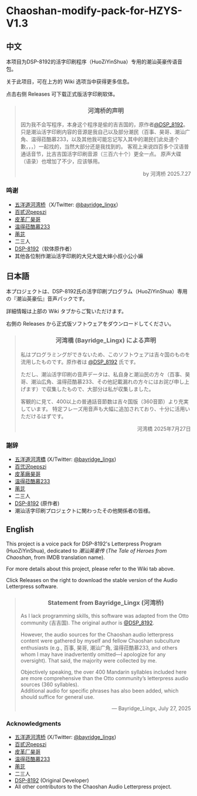 # Chaoshan-modify-pack-for-HZYS-V1.3
## 中文
本项目为DSP-8192的活字印刷程序（HuoZiYinShua）专用的潮汕英豪传语音包。

关于此项目，可在上方的 Wiki 选项当中获得更多信息。

点击右侧 Releases 可下载正式版活字印刷软体。

> ### <p align="center">河湾桥的声明</p>  
> 因为我不会写程序，本身这个程序是偷的吉吉国的，原作者[@DSP_8192](https://github.com/DSP-8192/HuoZiYinShua)。
> 只是潮汕活字印刷内容的音源是我自己以及部分潮民（百事、昊哥、潮汕广角、温得菈酷慕233，以及其他我可能忘记写入其中的潮民们此处道个歉，，，）一起找的，当然大部分还是我找到的。
> 客观上来说四百多个汉语普通话音节，比吉吉国活字印刷音源（三百六十个）更全一点。
> 原声大碟（语录）也增加了不少，应该够用。
> 
> <p align="right">by 河湾桥 2025.7.27</p>

### 鸣谢
- [五洋道河湾桥](https://space.bilibili.com/6010845)（X/Twitter: [@bayridge_lingx](https://x.com/bayridge_lingx)）
- [百贰沢pepszi](https://space.bilibili.com/19888761)
- [皮革厂昊哥](https://space.bilibili.com/46850499)
- [温得菈酷慕233](https://space.bilibili.com/3546377447540815)
- [萳苝](https://space.bilibili.com/25406219)
- 二三人
- [DSP-8192](https://github.com/DSP-8192)（软体原作者）
- 其他各位制作潮汕活字印刷的大兄大姐大婶小叔小公小嫲

## 日本語
<div lang="ja">本プロジェクトは、DSP-8192氏の活字印刷プログラム（HuoZiYinShua）専用の『潮汕英豪伝』音声パックです。

詳細情報は上部の Wiki タブからご覧いただけます。  

右側の Releases から正式版ソフトウェアをダウンロードしてください。  

> ### <p align="center">河湾橋 (Bayridge_Lingx) による声明</p>
> 
> 私はプログラミングができないため、このソフトウェアは吉々国のものを流用したものです。原作者は [@DSP_8192](https://github.com/DSP-8192/HuoZiYinShua) 氏です。
> 
> ただし、潮汕活字印刷の音声データは、私自身と潮汕民の方々（百事、昊哥、潮汕広角、温得菈酷慕233、その他記載漏れの方々にはお詫び申し上げます）で収集したもので、大部分は私が収集しました。
> 
> 客観的に見て、400以上の普通話音節数は吉々国版（360音節）より充実しています。
> 特定フレーズ用音声も大幅に追加されており、十分に活用いただけるはずです。
> 
> <p align="right">河湾橋 2025年7月27日</p>

### 謝辞  
- [五洋道河湾橋](https://space.bilibili.com/6010845) (X/Twitter: [@bayridge_lingx](https://x.com/bayridge_lingx))  
- [百弐沢pepszi](https://space.bilibili.com/19888761)  
- [皮革廠昊哥](https://space.bilibili.com/46850499)  
- [温得菈酷慕233](https://space.bilibili.com/3546377447540815)  
- [萳苝](https://space.bilibili.com/25406219)  
- 二三人
- [DSP-8192](https://github.com/DSP-8192) (原作者)  
- 潮汕活字印刷プロジェクトに関わったその他関係者の皆様。</div>

## English
This project is a voice pack for DSP-8192's Letterpress Program (HuoZiYinShua), dedicated to *潮汕英豪传* (*The Tale of Heroes from Chaoshan*, from IMDB translation name).

For more details about this project, please refer to the Wiki tab above. 

Click Releases on the right to download the stable version of the Audio Letterpress software.    

> ### <p align="center">Statement from Bayridge_Lingx (河湾桥)</p>  
>  
> As I lack programming skills, this software was adapted from the Otto community (吉吉国). The original author is [@DSP_8192](https://github.com/DSP-8192/HuoZiYinShua).  
>   
> However, the audio sources for the Chaoshan audio letterpress content were gathered by myself and fellow Chaoshan subculture enthusiasts (e.g., 百事, 昊哥, 潮汕广角, 温得菈酷慕233, and others whom I may have inadvertently omitted—I apologize for any oversight). That said, the majority were collected by me.  
>   
> Objectively speaking, the over 400 Mandarin syllables included here are more comprehensive than the Otto community’s letterpress audio sources (360 syllables).  
> Additional audio for specific phrases has also been added, which should suffice for general use.  
>  
> <p align="right">— Bayridge_Lingx, July 27, 2025</p>  

### Acknowledgments  
- [五洋道河湾桥](https://space.bilibili.com/6010845) (X/Twitter: [@bayridge_lingx](https://x.com/bayridge_lingx))  
- [百贰沢pepszi](https://space.bilibili.com/19888761)  
- [皮革厂昊哥](https://space.bilibili.com/46850499)  
- [温得菈酷慕233](https://space.bilibili.com/3546377447540815)  
- [萳苝](https://space.bilibili.com/25406219)  
- 二三人
- [DSP-8192](https://github.com/DSP-8192) (Original Developer)  
- All other contributors to the Chaoshan Audio Letterpress project.  
